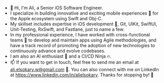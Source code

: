 - 👋 Hi, I'm Ali, a Senior iOS Software Engineer.
- I specialize in building innovative and exciting mobile experiences 📱 for the Apple ecosystem using Swift and Obj-C.
- My skillset includes expertise in iOS development 📲, Git, UIKit, SwiftUI, Unit-Testing, RxSwift, and Fastlane, just to name a few.
- In my professional experience, I have worked with cross-functional teams 🤝 to develop and maintain apps using Agile methodologies, and have a track record of promoting the adoption of new technologies to continuously advance and evolve codebases.
- I am also an AI enthusiast 🤖 and a CI/CD Ninja 🔥. 
- 📫 If you want to get in touch, feel free to send me an email at ali.elsokary.w@gmail.com 📧. You can also connect with me on LinkedIn at https://www.linkedin.com/in/alielsokary. Thanks for stopping by! 🙏
